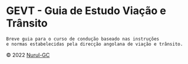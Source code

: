 # GEVT - Guia de Estudo Viação e Trânsito

    Breve guia para o curso de condução baseado nas instruções
    e normas estabelecidas pela direcção angolana de viação e trânsito.

&copy; 2022 [Nurul-GC](mailto:nuruldecarvalho@outlook.com)
